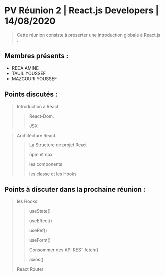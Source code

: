 # PV Réunion 2 | React.js Developers | 14/08/2020

> Cette réunion consiste à présenter une introduction globale à React.js .

## Membres présents :

- REDA AMINE
- TAUIL YOUSSEF
- MAZGOURI YOUSSEF

## Points discutés :

> Introduction à React.
>
> > React-Dom.
> >
> > JSX

> Architécture React.
>
> > La Structure de projet React
> >
> > npm et npx
> >
> > les components
> >
> > les classe et les Hooks

## Points à discuter dans la prochaine réunion :

> les Hooks
>
> > useState()
> >
> > useEffect()
> >
> > useRef()
> >
> > useForm()
> >
> > Consommer des API REST
> > fetch()
> >
> > axios()
> >
> React Router
